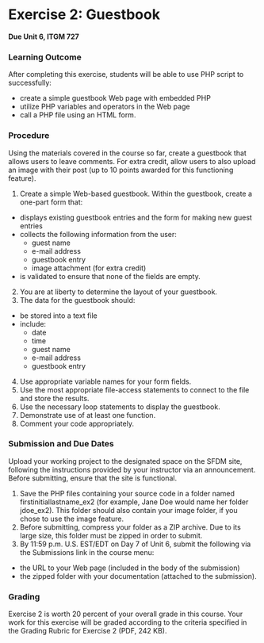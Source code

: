 # Exercise 2: Guestbook
**Due Unit 6, ITGM 727**


### Learning Outcome
After completing this exercise, students will be able to use PHP script to successfully:

* create a simple guestbook Web page with embedded PHP
* utilize PHP variables and operators in the Web page
* call a PHP file using an HTML form.

### Procedure
Using the materials covered in the course so far, create a guestbook that allows users to leave comments. For extra credit, allow users to also upload an image with their post (up to 10 points awarded for this functioning feature).

1. Create a simple Web-based guestbook. Within the guestbook, create a one-part form that:
  * displays existing guestbook entries and the form for making new guest entries
  * collects the following information from the user:
    * guest name
    * e-mail address
    * guestbook entry
    * image attachment (for extra credit)
  * is validated to ensure that none of the fields are empty.
2. You are at liberty to determine the layout of your guestbook.
3. The data for the guestbook should:
  * be stored into a text file
  * include:
    * date
    * time
    * guest name
    * e-mail address
    * guestbook entry
4. Use appropriate variable names for your form fields.
5. Use the most appropriate file-access statements to connect to the file and store the results.
6. Use the necessary loop statements to display the guestbook.
7. Demonstrate use of at least one function.
8. Comment your code appropriately.

### Submission and Due Dates
Upload your working project to the designated space on the SFDM site, following the instructions provided by your instructor via an announcement. Before submitting, ensure that the site is functional.

1. Save the PHP files containing your source code in a folder named firstinitiallastname_ex2 (for example, Jane Doe would name her folder jdoe_ex2). This folder should also contain your image folder, if you chose to use the image feature.
2. Before submitting, compress your folder as a ZIP archive. Due to its large size, this folder must be zipped in order to submit.
3. By 11:59 p.m. U.S. EST/EDT on Day 7 of Unit 6, submit the following via the Submissions link in the course menu:
  * the URL to your Web page (included in the body of the submission)
  * the zipped folder with your documentation (attached to the submission).

### Grading
Exercise 2 is worth 20 percent of your overall grade in this course. Your work for this exercise will be graded according to the criteria specified in the Grading Rubric for Exercise 2 (PDF, 242 KB).
